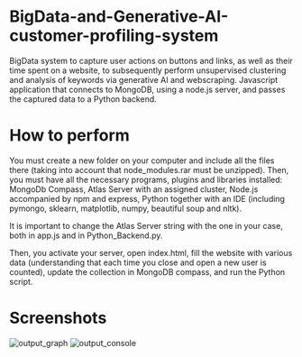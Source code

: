 # BigData-and-Generative-AI-customer-profiling-system
BigData system to capture user actions on buttons and links, as well as their time spent on a website, to subsequently perform unsupervised clustering and analysis of keywords via generative AI and webscraping. Javascript application that connects to MongoDB, using a node.js server, and passes the captured data to a Python backend.

# How to perform
You must create a new folder on your computer and include all the files there (taking into account that node_modules.rar must be unzipped). Then, you must have all the necessary programs, plugins and libraries installed: MongoDb Compass, Atlas Server with an assigned cluster, Node.js accompanied by npm and express, Python together with an IDE (including pymongo, sklearn, matplotlib, numpy, beautiful soup and nltk).

It is important to change the Atlas Server string with the one in your case, both in app.js and in Python_Backend.py.

Then, you activate your server, open index.html, fill the website with various data (understanding that each time you close and open a new user is counted), update the collection in MongoDB compass, and run the Python script.

# Screenshots
![output_graph](https://drive.google.com/uc?id=1fvnF7iMIKpL52nuB3O0544mdMAL4pDjB)
![output_console](https://drive.google.com/uc?id=1-mhN5yXAfFUT3zYzjX9CLUk7Zx_vI249)
